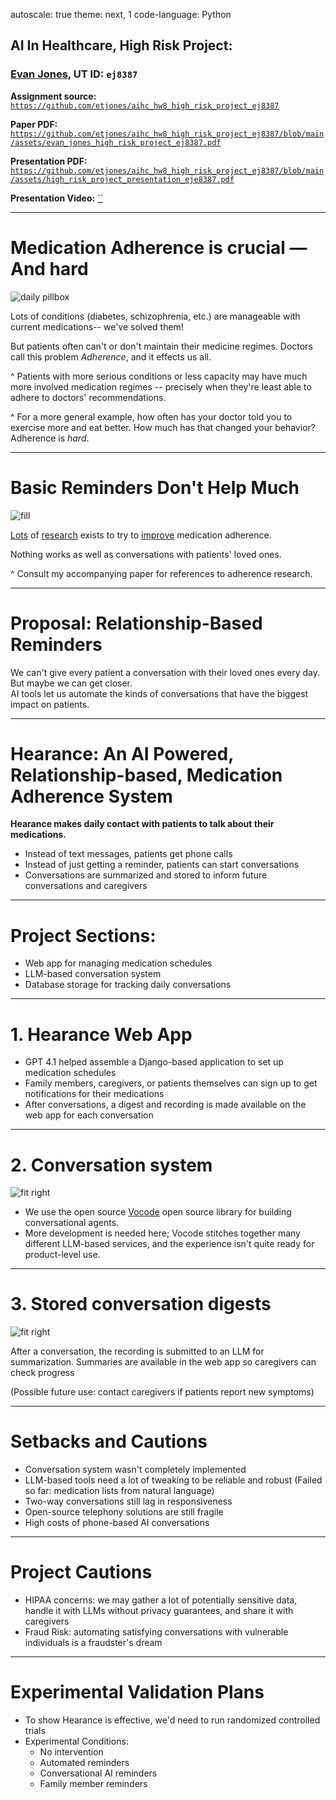 autoscale: true
theme: next, 1
code-language: Python

## AI In Healthcare, High Risk Project: 

### [Evan Jones](mailto:evan_jones@utexas.edu), UT ID:  `ej8387`
**Assignment source:**
[`https://github.com/etjones/aihc_hw8_high_risk_project_ej8387`](https://github.com/etjones/aihc_hw8_high_risk_project_ej8387)

**Paper PDF:**
[`https://github.com/etjones/aihc_hw8_high_risk_project_ej8387/blob/main/assets/evan_jones_high_risk_project_ej8387.pdf`](https://github.com/etjones/aihc_hw8_high_risk_project_ej8387/blob/main/assets/evan_jones_high_risk_project_ej8387.pdf)

**Presentation PDF:**
[`https://github.com/etjones/aihc_hw8_high_risk_project_ej8387/blob/main/assets/high_risk_project_presentation_eje8387.pdf`]()

**Presentation Video:** 
[``]()


--- 

# Medication Adherence is crucial — And hard
![daily pillbox](assets/pillboxes-2048.jpg)

Lots of conditions (diabetes, schizophrenia, etc.) are manageable with current medications-- we've solved them!

But patients often can't or don't maintain their medicine regimes. 
Doctors call this problem *Adherence*, and it effects us all.


^ Patients with more serious conditions or less capacity may have much more involved medication regimes -- precisely when they're least able to adhere to doctors' recommendations.

^ For a more general example, how often has your doctor told you to exercise more and eat better. How much has that changed your behavior? Adherence is *hard*.

---

# Basic Reminders Don't Help Much

![fill ](assets/effective-health-communication-older-adults-inline_0.jpg)

[Lots](https://pubmed.ncbi.nlm.nih.gov/16418141/) of [research](https://pmc.ncbi.nlm.nih.gov/articles/PMC6511120/) exists to try to [improve](https://pmc.ncbi.nlm.nih.gov/articles/PMC6613929) medication adherence. 

Nothing works as well as conversations with patients' loved ones.

^ Consult my accompanying paper for references to adherence research.

---

# Proposal: Relationship-Based Reminders

We can't give every patient a conversation with their loved ones every day.
<br>
But maybe we can get closer. 
<br>
AI tools let us automate the kinds of conversations that have the biggest impact on patients.

--- 

# Hearance: An AI Powered, Relationship-based, Medication Adherence System

**Hearance makes daily contact with patients to talk about their medications.**
- Instead of text messages, patients get phone calls
- Instead of just getting a reminder, patients can start conversations
- Conversations are summarized and stored to inform future conversations and caregivers

---

# Project Sections:

- Web app for managing medication schedules
- LLM-based conversation system
- Database storage for tracking daily conversations

---

# 1. Hearance Web App

- GPT 4.1 helped assemble a Django-based application to set up medication schedules
- Family members, caregivers, or patients themselves can sign up to get notifications for their medications
- After conversations, a digest and recording is made available on the web app for each conversation

---

# 2. Conversation system

![fit right](assets/hearence_system_prompt.png)

- We use the open source [Vocode](https://docs.vocode.dev/welcome) open source library for building conversational agents. 
- More development is needed here; Vocode stitches together many different LLM-based services, and the experience isn't quite ready for product-level use. 

---

# 3. Stored conversation digests

![fit right](assets/audio_conversation_analysis_system_prompt.png)

After a conversation, the recording is submitted to an LLM for summarization.
Summaries are available in the web app so caregivers can check progress

(Possible future use: contact caregivers if patients report new symptoms)

---

# Setbacks and Cautions

- Conversation system wasn't completely implemented
- LLM-based tools need a lot of tweaking to be reliable and robust (Failed so far: medication lists from natural language)
- Two-way conversations still lag in responsiveness
- Open-source telephony solutions are still fragile
- High costs of phone-based AI conversations

--- 

# Project Cautions

- HIPAA concerns: we may gather a lot of potentially sensitive data, handle it with LLMs without privacy guarantees, and share it with caregivers 
- Fraud Risk: automating satisfying conversations with vulnerable individuals is a fraudster's dream

--- 

# Experimental Validation Plans

- To show Hearance is effective, we'd need to run randomized controlled trials
- Experimental Conditions:
  - No intervention
  - Automated reminders
  - Conversational AI reminders
  - Family member reminders